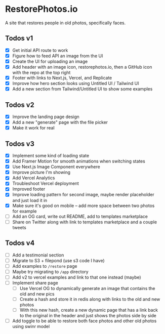 # RestorePhotos.io

A site that restores people in old photos, specifically faces.

## Todos v1

- [x] Get initial API route to work
- [x] Figure how to feed API an image from the UI
- [x] Create the UI for uploading an image
- [x] Add header with an image icon, restorephotos.io, then a GitHub icon with the repo at the top right
- [x] Footer with links to Next.js, Vercel, and Replicate
- [x] Improve how hero section looks using Untitled UI / Tailwind UI
- [x] Add a new section from Tailwind/Untitled UI to show some examples

## Todos v2

- [x] Improve the landing page design
- [x] Add a new "generate" page with the file picker
- [x] Make it work for real

## Todos v3

- [x] Implement some kind of loading state
- [x] Add Framer Motion for smooth animations when switching states
- [x] Use Next.js Image Component everywhere
- [x] Improve picture I'm showing
- [x] Add Vercel Analytics
- [x] Troubleshoot Vercel deployment
- [x] Improved footer
- [x] Improve loading pattern for second image, maybe render placeholder and just load it in
- [x] Make sure it's good on mobile – add more space between two photos for example
- [ ] Add an OG card, write out README, add to templates marketplace
- [ ] Share on Twitter along with link to templates marketplace and a couple tweets

## Todos v4

- [ ] Add a testimonial section
- [ ] Migrate to S3 + filepond (use s3 code I have)
- [ ] Add examples to `/restore` page
- [ ] Maybe try migrating to `/app` directory
- [ ] Add v2 to vercel examples and link to that one instead (maybe)
- [ ] Implement share page
  - [ ] Use Vercel OG to dynamically generate an image that contains the old and new pics
  - [ ] Create a hash and store it in redis along with links to the old and new photos
  - [ ] With this new hash, create a new dynamic page that has a link back to the original in the header and just shows the photos side by side
- [ ] Add toggle to be able to restore both face photos and other old photos using swinr model
